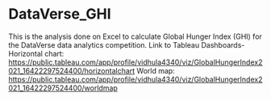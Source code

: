 # DataVerse_GHI
This is the analysis done on Excel to calculate Global Hunger Index (GHI) for the DataVerse data analytics competition.
Link to Tableau Dashboards-
Horizontal chart: https://public.tableau.com/app/profile/vidhula4340/viz/GlobalHungerIndex2021_16422297524400/horizontalchart
World map: https://public.tableau.com/app/profile/vidhula4340/viz/GlobalHungerIndex2021_16422297524400/worldmap
